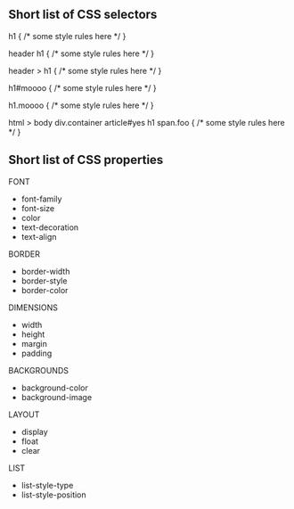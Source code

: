 ## Short list of CSS selectors

h1 {
	/* some style rules here */
}

header h1 {
	/* some style rules here */
}

header > h1 {
	/* some style rules here */
}

h1#moooo {
	/* some style rules here */
}

h1.moooo {
	/* some style rules here */
}

html > body div.container article#yes h1 span.foo {
	/* some style rules here */
}


## Short list of CSS properties

FONT
* font-family
* font-size
* color
* text-decoration
* text-align

BORDER
* border-width
* border-style
* border-color

DIMENSIONS
* width
* height
* margin
* padding

BACKGROUNDS
* background-color
* background-image

LAYOUT
* display
* float
* clear

LIST
* list-style-type
* list-style-position

